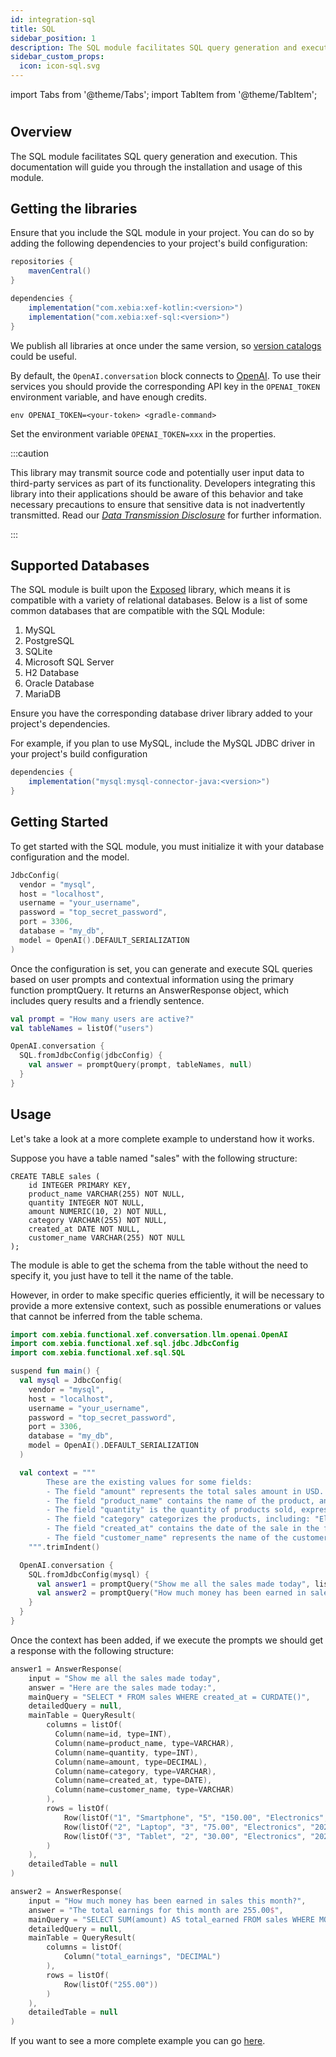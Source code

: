 ```yaml
---
id: integration-sql
title: SQL
sidebar_position: 1
description: The SQL module facilitates SQL query generation and execution.
sidebar_custom_props:
  icon: icon-sql.svg
---
```


import Tabs from '@theme/Tabs';
import TabItem from '@theme/TabItem';

# <decorated-text icon="icon-sql.svg" title="Integrations - SQL" />

## Overview

The SQL module facilitates SQL query generation and execution. This documentation will guide you through the installation and usage of this module.

## Getting the libraries

Ensure that you include the SQL module in your project. You can do so by adding the following dependencies to your project's build configuration:

```gradle
repositories {
    mavenCentral()
}

dependencies {
    implementation("com.xebia:xef-kotlin:<version>")
    implementation("com.xebia:xef-sql:<version>")
}
```

We publish all libraries at once under the same version, so
[version catalogs](https://docs.gradle.org/current/userguide/platforms.html#sec:sharing-catalogs)
could be useful.

By default, the `OpenAI.conversation` block connects to [OpenAI](https://platform.openai.com/).
To use their services you should provide the corresponding API key in the `OPENAI_TOKEN`
environment variable, and have enough credits.

<Tabs>
  <TabItem value="gradle" label="Gradle" default>

```shell
env OPENAI_TOKEN=<your-token> <gradle-command>
```

  </TabItem>
  <TabItem value="intellij" label="IntelliJ">

Set the environment variable `OPENAI_TOKEN=xxx` in the properties.

  </TabItem>
</Tabs>

:::caution

This library may transmit source code and potentially user input data to third-party services as part of its functionality.
Developers integrating this library into their applications should be aware of this behavior and take necessary precautions to ensure that sensitive data is not inadvertently transmitted.
Read our [_Data Transmission Disclosure_](https://github.com/xebia-functional/xef#%EF%B8%8F-data-transmission-disclosure) for further information.

:::

## Supported Databases

The SQL module is built upon the [Exposed](https://github.com/JetBrains/Exposed) library, which means it is compatible with a variety of relational databases. Below is a list of some common databases that are compatible with the SQL Module:

1. MySQL
2. PostgreSQL
3. SQLite
4. Microsoft SQL Server
5. H2 Database
6. Oracle Database
7. MariaDB

Ensure you have the corresponding database driver library added to your project's dependencies.

For example, if you plan to use MySQL, include the MySQL JDBC driver in your project's build configuration
```gradle
dependencies {
    implementation("mysql:mysql-connector-java:<version>")
}
```

## Getting Started
To get started with the SQL module, you must initialize it with your database configuration and the model.

```kotlin
JdbcConfig(
  vendor = "mysql",
  host = "localhost",
  username = "your_username",
  password = "top_secret_password",
  port = 3306,
  database = "my_db",
  model = OpenAI().DEFAULT_SERIALIZATION
)
```
Once the configuration is set, you can generate and execute SQL queries based on user prompts and contextual information using the primary function promptQuery. It returns an AnswerResponse object, which includes query results and a friendly sentence.

```kotlin
val prompt = "How many users are active?"
val tableNames = listOf("users")

OpenAI.conversation {
  SQL.fromJdbcConfig(jdbcConfig) {
    val answer = promptQuery(prompt, tableNames, null)
  }
}
```

## Usage
Let's take a look at a more complete example to understand how it works.

Suppose you have a table named "sales" with the following structure:
```mysql
CREATE TABLE sales (
    id INTEGER PRIMARY KEY,
    product_name VARCHAR(255) NOT NULL,
    quantity INTEGER NOT NULL,
    amount NUMERIC(10, 2) NOT NULL,
    category VARCHAR(255) NOT NULL,
    created_at DATE NOT NULL,
    customer_name VARCHAR(255) NOT NULL
);
```
The module is able to get the schema from the table without the need to specify it, you just have to tell it the name of the table. 

However, in order to make specific queries efficiently, it will be necessary to provide a more extensive context, such as possible enumerations or values that cannot be inferred from the table schema.
```kotlin
import com.xebia.functional.xef.conversation.llm.openai.OpenAI
import com.xebia.functional.xef.sql.jdbc.JdbcConfig
import com.xebia.functional.xef.sql.SQL

suspend fun main() {
  val mysql = JdbcConfig(
    vendor = "mysql",
    host = "localhost",
    username = "your_username",
    password = "top_secret_password",
    port = 3306,
    database = "my_db",
    model = OpenAI().DEFAULT_SERIALIZATION
  )

  val context = """
        These are the existing values for some fields:
        - The field "amount" represents the total sales amount in USD.
        - The field "product_name" contains the name of the product, and examples include "Smartphone", "Laptop", "Tablet", etc.
        - The field "quantity" is the quantity of products sold, expressed as an integer (e.g., 5, 10, 20).
        - The field "category" categorizes the products, including: "Electronics", "Accessories", "Appliances", "Clothing", "Furniture.
        - The field "created_at" contains the date of the sale in the format "YYYY-MM-DD".
        - The field "customer_name" represents the name of the customer who made the purchase.
    """.trimIndent()

  OpenAI.conversation {
    SQL.fromJdbcConfig(mysql) {
      val answer1 = promptQuery("Show me all the sales made today", listOf("sales"), context)
      val answer2 = promptQuery("How much money has been earned in sales this month?", listOf("sales"), context)
    }
  }
}
```
Once the context has been added, if we execute the prompts we should get a response with the following structure:

```kotlin
answer1 = AnswerResponse(
    input = "Show me all the sales made today",
    answer = "Here are the sales made today:",
    mainQuery = "SELECT * FROM sales WHERE created_at = CURDATE()",
    detailedQuery = null,
    mainTable = QueryResult(
        columns = listOf(
          Column(name=id, type=INT),
          Column(name=product_name, type=VARCHAR),
          Column(name=quantity, type=INT),
          Column(name=amount, type=DECIMAL),
          Column(name=category, type=VARCHAR),
          Column(name=created_at, type=DATE),
          Column(name=customer_name, type=VARCHAR)
        ),
        rows = listOf(
            Row(listOf("1", "Smartphone", "5", "150.00", "Electronics", "2023-11-03", "John Doe")),
            Row(listOf("2", "Laptop", "3", "75.00", "Electronics", "2023-11-03", "Jane Smith")),
            Row(listOf("3", "Tablet", "2", "30.00", "Electronics", "2023-11-03", "Bob Johnson"))
        )
    ),
    detailedTable = null
)
```

```kotlin
answer2 = AnswerResponse(
    input = "How much money has been earned in sales this month?",
    answer = "The total earnings for this month are 255.00$",
    mainQuery = "SELECT SUM(amount) AS total_earned FROM sales WHERE MONTH(created_at) = MONTH(CURDATE())",
    detailedQuery = null,
    mainTable = QueryResult(
        columns = listOf(
            Column("total_earnings", "DECIMAL")
        ),
        rows = listOf(
            Row(listOf("255.00"))
        )
    ),
    detailedTable = null
)
```

If you want to see a more complete example you can go [here](https://github.com/xebia-functional/xef/tree/main/examples/kotlin/src/main/kotlin/com/xebia/functional/xef/conversation/sql/MysqlExample.kt).
